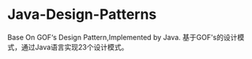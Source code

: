 # Java-Design-Patterns
Base On GOF‘s Design Pattern,Implemented by Java.
基于GOF's的设计模式，通过Java语言实现23个设计模式。
